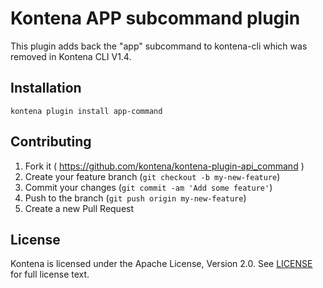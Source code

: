 # Kontena APP subcommand plugin

This plugin adds back the "app" subcommand to kontena-cli which was removed in Kontena CLI V1.4.

## Installation

`kontena plugin install app-command`

## Contributing

1. Fork it ( https://github.com/kontena/kontena-plugin-api_command )
2. Create your feature branch (`git checkout -b my-new-feature`)
3. Commit your changes (`git commit -am 'Add some feature'`)
4. Push to the branch (`git push origin my-new-feature`)
5. Create a new Pull Request

## License

Kontena is licensed under the Apache License, Version 2.0. See [LICENSE](LICENSE.txt) for full license text.
